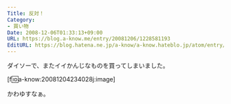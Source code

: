 ```yaml
---
Title: 反対！
Category:
- 買い物
Date: 2008-12-06T01:33:13+09:00
URL: https://blog.a-know.me/entry/20081206/1228581193
EditURL: https://blog.hatena.ne.jp/a-know/a-know.hateblo.jp/atom/entry/12921228815727980156
---
```


ダイソーで、またイイかんじなものを買ってしまいました。

[f:id:a-know:20081204234028j:image]


かわゆすなぁ。


<script src="https://moshi-moshi.moshimo.works/moshimoshi/a_know_blog/20081206-1228581193?title=%E5%8F%8D%E5%AF%BE%EF%BC%81"></script>
